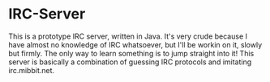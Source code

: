 IRC-Server
==========
This is a prototype IRC server, written in Java. It's very crude because I have almost no knowledge of IRC whatsoever,
but I'll be workin on it, slowly but firmly. The only way to learn something is to jump straight into it! This server is basically a combination of guessing IRC protocols and imitating irc.mibbit.net. 
